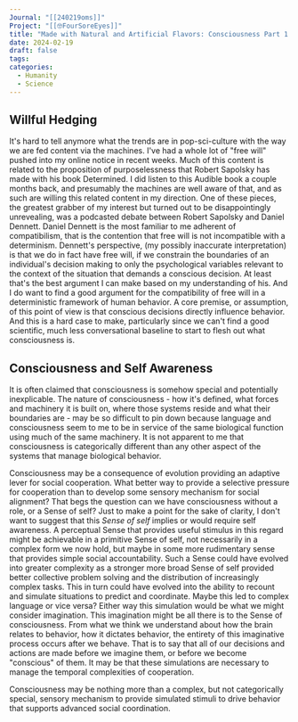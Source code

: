```yaml
---
Journal: "[[240219oms]]"
Project: "[[🤓FourSoreEyes]]"
title: "Made with Natural and Artificial Flavors: Consciousness Part 1 of ..."
date: 2024-02-19
draft: false
tags:
categories:
  - Humanity
  - Science
---
```

## Willful Hedging
It's hard to tell anymore what the trends are in pop-sci-culture with the way we are fed content via the machines. I've had a whole lot of "free will" pushed into my online notice in recent weeks. Much of this content is related to the proposition of purposelessness that Robert Sapolsky has made with his book Determined. I did listen to this Audible book a couple months back, and presumably the machines are well aware of that, and as such are willing this related content in my direction. One of these pieces, the greatest grabber of my interest but turned out to be disappointingly  unrevealing, was a podcasted debate between Robert Sapolsky and Daniel Dennett. Daniel Dennett is the most familiar to me adherent of compatibilism, that  is the contention that free will is not incompatible with a determinism.  Dennett's perspective, (my possibly inaccurate interpretation) is that we do in fact have free will, if we constrain the boundaries of an individual's decision making  to only the psychological variables relevant to the context of the situation that demands a conscious decision. At least that's the best argument I can make based on my understanding of his. And I do want to find a good argument for the compatibility of free will in a deterministic framework of human behavior. A core premise, or assumption, of this point of view is  that conscious decisions directly influence behavior. And this is a hard case to make, particularly since we can't find a good scientific, much less conversational baseline to start to flesh out what consciousness is. 
## Consciousness and Self Awareness 
It is often claimed that consciousness is somehow special and potentially inexplicable. The nature of consciousness - how it's defined, what forces and machinery it is built on, where those systems reside and what their boundaries are - may be so difficult to pin down because language and consciousness seem to me to be in service of the same biological function using much of the same machinery. It is not apparent to me that consciousness is categorically different than any other aspect of the systems that manage biological behavior. 

Consciousness may be a consequence of evolution providing an adaptive lever for social cooperation. What better way to provide a selective pressure for cooperation than to develop some sensory mechanism for social alignment? That begs the question can we have consciousness without a role, or a Sense of self? Just to make a point for the sake of clarity, I don't want to suggest that this *Sense of self* implies or would require self awareness.  A perceptual Sense that provides useful stimulus in this regard might be achievable in a primitive Sense of self, not necessarily in a complex form we now hold, but maybe in some more rudimentary sense that provides simple social accountability. Such a Sense could have evolved into greater complexity as a stronger more broad Sense of self provided better collective problem solving and the distribution of increasingly complex tasks. This in turn could have evolved into the ability to recount and simulate situations to predict and coordinate. Maybe this led to complex language or vice versa? Either way this simulation would be what we might consider imagination. This imagination might be all there is to the Sense of consciousness. From what we think we understand about how the brain relates to behavior, how it dictates behavior, the entirety of this imaginative process occurs after we behave. That is to say that all of our decisions and actions are made before we imagine them, or before we become "conscious" of them. It may be that these simulations are necessary to manage the temporal complexities of cooperation. 

Consciousness may be nothing more than a complex, but not categorically special, sensory mechanism to provide simulated stimuli to drive behavior that supports advanced social coordination. 